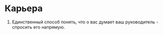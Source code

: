 # Карьера

1. Единственный способ понять, что о вас думает ваш руководитель - спросить его напрямую.
